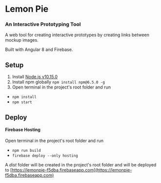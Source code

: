 # Lemon Pie 
### An Interactive Prototyping Tool
A web tool for creating interactive prototypes by creating links between mockup images. 

Built with Angular 8 and Firebase. 

## Setup
1. Install [Node.js v10.15.0](https://nodejs.org/en/download/)
2. Install npm globally `npm install npm@6.5.0 -g`
3. Open terminal in the project's root folder and run
  * `npm install`
  * `npm start`


## Deploy 
#### Firebase Hosting 
Open terminal in the project's root folder and run
  * `npm run build`
  * `firebase deploy --only hosting`

A *dist* folder will be created in the project's root folder and will be deployed to [https://lemonpie-f5dba.firebaseapp.com](https://lemonpie-f5dba.firebaseapp.com)


<!---

## Misc

### Git/env config
Open terminal to the project root folder and run 
```
  git config user.name teresaPap
  git config user.email teresapap27@gmail.com
  nvm use 10
  npm start
```

### Heroku 
TODO: add the links here - if applicable 

### Netlify
[link](https://www.netlify.com/)

--->

